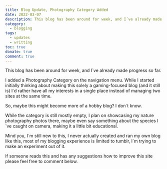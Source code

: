 ```yaml
---
title: Blog Update, Photography Category Added
date: 2022-03-07
description: This blog has been around for week, and I´ve already made progress so far. In this case, I added a new category to the site as a much needed improvement.
category:
  - blogging
tags:
  - updates
  - writting
toc: true
donate: true
comment: true
---
```


This blog has been around for week, and I´ve already made progress so far.

I added a Photography Category on the navigation menu. While I started initially thinking about making this solely a gaming-focused blog (and it still is) I´d rather have all my interests in a single place instead of managing two sites at the same time.

So, maybe this might become more of a hobby blog? I don´t know.

While the category is still mostly empty, I plan on showcasing my nature photography photos there, maybe even say something about the species I´ve caught on camera, making it a little bit educational.

Mind you, I´m still new to this, I never actually created and ran my own blog like this, most of my blogging experience is limited to tumblr, I´m trying to make an experiment out of it.

If someone reads this and has any suggestions how to improve this site please feel free to comment below.

